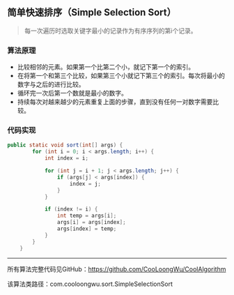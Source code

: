 
## 简单快速排序（Simple Selection Sort）
> 每一次遍历时选取关键字最小的记录作为有序序列的第i个记录。

### 算法原理
- 比较相邻的元素。如果第一个比第二个小，就记下第一个的索引。
- 在将第一个和第三个比较，如果第三个小就记下第三个的索引。每次将最小的数字与之后的进行比较。
- 循环完一次后第一个数就是最小的数字。
- 持续每次对越来越少的元素重复上面的步骤，直到没有任何一对数字需要比较。

### 代码实现
```java
public static void sort(int[] args) {
        for (int i = 0; i < args.length; i++) {
            int index = i;

            for (int j = i + 1; j < args.length; j++) {
                if (args[j] < args[index]) {
                    index = j;
                }
            }

            if (index != i) {
                int temp = args[i];
                args[i] = args[index];
                args[index] = temp;
            }
        }
    }
```


------
所有算法完整代码见GitHub：https://github.com/CooLoongWu/CoolAlgorithm

该算法类路径：com.cooloongwu.sort.SimpleSelectionSort